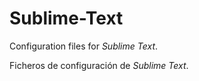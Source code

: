 # Sublime-Text
Configuration files for _Sublime Text_.

Ficheros de configuración de _Sublime Text_.
